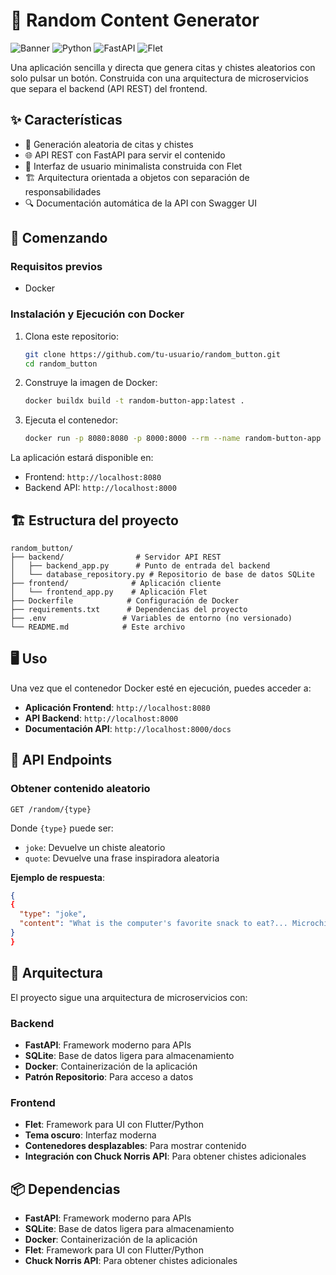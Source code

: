 # 🎲 Random Content Generator

![Banner](https://img.shields.io/badge/Random%20Content-Generator-6c5ce7?style=for-the-badge)
![Python](https://img.shields.io/badge/Python-3.7+-blue?style=flat-square&logo=python)
![FastAPI](https://img.shields.io/badge/FastAPI-0.109.2-009688?style=flat-square&logo=fastapi)
![Flet](https://img.shields.io/badge/Flet-0.20.0-ff69b4?style=flat-square)

Una aplicación sencilla y directa que genera citas y chistes aleatorios con solo pulsar un botón. Construida con una arquitectura de microservicios que separa el backend (API REST) del frontend.

## ✨ Características

- 🔄 Generación aleatoria de citas y chistes 
- 🌐 API REST con FastAPI para servir el contenido
- 🎨 Interfaz de usuario minimalista construida con Flet
- 🏗️ Arquitectura orientada a objetos con separación de responsabilidades
- 🔍 Documentación automática de la API con Swagger UI

## 🚀 Comenzando

### Requisitos previos

- Docker

### Instalación y Ejecución con Docker

1. Clona este repositorio:
   ```bash
   git clone https://github.com/tu-usuario/random_button.git
   cd random_button
   ```

2. Construye la imagen de Docker:
   ```bash
   docker buildx build -t random-button-app:latest .
   ```

3. Ejecuta el contenedor:
   ```bash
   docker run -p 8080:8080 -p 8000:8000 --rm --name random-button-app random-button-app:latest
   ```

La aplicación estará disponible en:
- Frontend: `http://localhost:8080`
- Backend API: `http://localhost:8000`

## 🏗️ Estructura del proyecto

```
random_button/
├── backend/                # Servidor API REST
│   ├── backend_app.py      # Punto de entrada del backend
│   └── database_repository.py # Repositorio de base de datos SQLite
├── frontend/              # Aplicación cliente
│   └── frontend_app.py    # Aplicación Flet
├── Dockerfile            # Configuración de Docker
├── requirements.txt      # Dependencias del proyecto
├── .env                 # Variables de entorno (no versionado)
└── README.md            # Este archivo
```

## 🖥️ Uso

Una vez que el contenedor Docker esté en ejecución, puedes acceder a:

- **Aplicación Frontend**: `http://localhost:8080`
- **API Backend**: `http://localhost:8000`
- **Documentación API**: `http://localhost:8000/docs`

## 📡 API Endpoints

### Obtener contenido aleatorio

```
GET /random/{type}
```

Donde `{type}` puede ser:
- `joke`: Devuelve un chiste aleatorio
- `quote`: Devuelve una frase inspiradora aleatoria

**Ejemplo de respuesta**:

```json
{
{
  "type": "joke",
  "content": "What is the computer's favorite snack to eat?... Microchips!"
}
}
```

## 🧩 Arquitectura

El proyecto sigue una arquitectura de microservicios con:

### Backend

- **FastAPI**: Framework moderno para APIs
- **SQLite**: Base de datos ligera para almacenamiento
- **Docker**: Containerización de la aplicación
- **Patrón Repositorio**: Para acceso a datos

### Frontend

- **Flet**: Framework para UI con Flutter/Python
- **Tema oscuro**: Interfaz moderna
- **Contenedores desplazables**: Para mostrar contenido
- **Integración con Chuck Norris API**: Para obtener chistes adicionales


## 📦 Dependencias

- **FastAPI**: Framework moderno para APIs
- **SQLite**: Base de datos ligera para almacenamiento
- **Docker**: Containerización de la aplicación
- **Flet**: Framework para UI con Flutter/Python
- **Chuck Norris API**: Para obtener chistes adicionales


